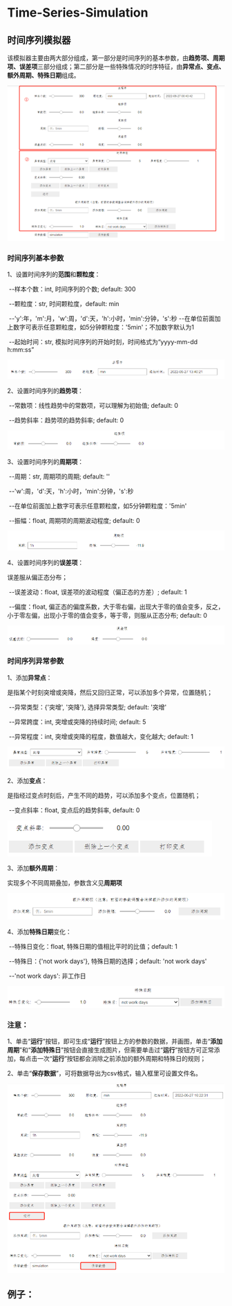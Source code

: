 # Time-Series-Simulation
## 时间序列模拟器

该模拟器主要由两大部分组成，第一部分是时间序列的基本参数，由**趋势项、周期项、误差项**三部分组成；第二部分是一些特殊情况的时序特征，由**异常点、变点、额外周期、特殊日期**组成。

![模拟器界面](figure/image-20220627004732912.png)

### 时间序列基本参数

1、设置时间序列的**范围**和**颗粒度**：

​	--样本个数：int, 时间序列的个数; default: 300

​	--颗粒度：str, 时间颗粒度，default: min

​			--'y':年，'m':月，'w':周，'d':天，'h':小时，'min':分钟，'s':秒
​            --在单位前面加上数字可表示任意颗粒度，如5分钟颗粒度：'5min'；不加数字默认为1

​	--起始时间：str, 模拟时间序列的开始时刻，时间格式为“yyyy-mm-dd h:mm:ss”

![image-20220627143128370](figure\image-20220627143128370.png)

2、设置时间序列的**趋势项**：

​	--常数项：线性趋势中的常数项，可以理解为初始值; default: 0

​	--趋势斜率：趋势项的趋势斜率; default: 0

![image-20220627162612790](figure\image-20220627162612790.png)

3、设置时间序列的**周期项**：

​	--周期：str, 周期项的周期; default: ''

​            --'w':周，'d':天，'h':小时，'min':分钟，'s':秒

​            --在单位前面加上数字可表示任意颗粒度，如5分钟颗粒度：'5min'

​	--振幅：float, 周期项的周期波动程度; default: 0

![image-20220627163134233](figure\image-20220627163134233.png)

4、设置时间序列的**误差项**：

误差服从偏正态分布；

​	--误差波动：float, 误差项的波动程度（偏正态的方差）; default: 1

​	--偏度：float, 偏正态的偏度系数，大于零右偏，出现大于零的值会变多，反之，小于零左偏，出现小于零的值会变多，等于零，则服从正态分布; default: 0

![image-20220627164945742](figure\image-20220627164945742.png)

### 时间序列异常参数

1、添加**异常点**：

是指某个时刻突增或突降，然后又回归正常，可以添加多个异常，位置随机；

​	--异常类型：{'突增',  '突降'}, 选择异常类型; default: '突增'

​	--异常跨度：int, 突增或突降的持续时间; default: 5

​	--异常程度：int, 突增或突降的程度，数值越大，变化越大; default: 1

![image-20220627171404693](figure\image-20220627171404693.png)

2、添加**变点**：

是指经过变点时刻后，产生不同的趋势，可以添加多个变点，位置随机；

​	--变点斜率：float, 变点后的趋势斜率, default: 0

![image-20220627171410995](figure\image-20220627171410995.png)

3、添加**额外周期**：

实现多个不同周期叠加，参数含义见**周期项**

![image-20220627171416558](figure\image-20220627171416558.png)

4、添加**特殊日期**变化：

​	--特殊日变化：float, 特殊日期的值相比平时的比值；default: 1

​	--特殊日：{'not work days'}, 特殊日期的选择；default: 'not work days'

​			--'not work days': 非工作日

![image-20220627171425586](figure\image-20220627171425586.png)

### 注意：

1、单击“**运行**”按钮，即可生成“**运行**”按钮上方的参数的数据，并画图，单击“**添加周期**”和“**添加特殊日**”按钮会直接生成图片，但需要单击过“**运行**”按钮方可正常添加，每点击一次“**运行**”按钮都会消除之前添加的额外周期和特殊日的规则；

2、单击“**保存数据**”，可将数据导出为csv格式，输入框里可设置文件名。

![image-20220627171431663](figure\image-20220627171431663.png)





## 例子：

